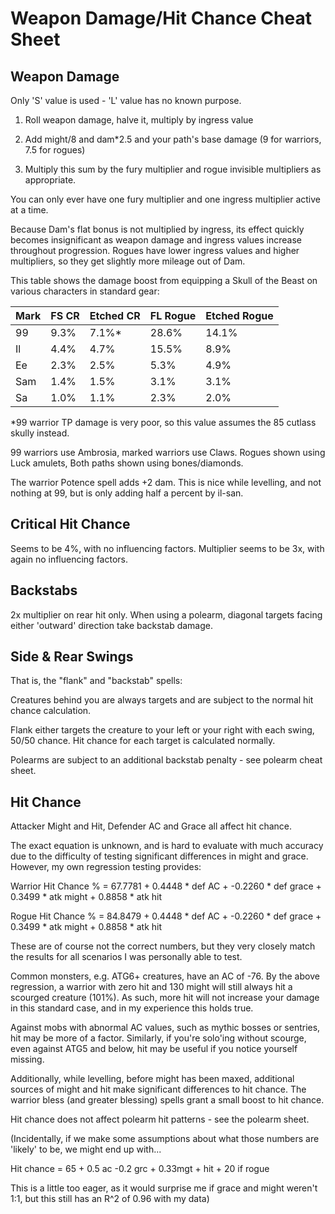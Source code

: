# Weapon Damage/Hit Chance Cheat Sheet

## Weapon Damage

Only 'S' value is used - 'L' value has no known purpose.

1. Roll weapon damage, halve it, multiply by ingress value

2. Add might/8 and dam*2.5 and your path's base damage (9 for warriors, 7.5 for rogues)

3. Multiply this sum by the fury multiplier and rogue invisible multipliers as appropriate.

You can only ever have one fury multiplier and one ingress multiplier active at a time.

Because Dam's flat bonus is not multiplied by ingress, its effect quickly becomes insignificant as weapon damage and ingress values increase throughout progression. Rogues have lower ingress values and higher multipliers, so they get slightly more mileage out of Dam.

This table shows the damage boost from equipping a Skull of the Beast on various characters in standard gear:

| Mark | FS CR | Etched CR | FL Rogue | Etched Rogue |
|------|-------|-----------|----------|--------------|
| 99   | 9.3%  | 7.1%*     | 28.6%    | 14.1%        |
| Il   | 4.4%  | 4.7%      | 15.5%    | 8.9%         |
| Ee   | 2.3%  | 2.5%      | 5.3%     | 4.9%         |
| Sam  | 1.4%  | 1.5%      | 3.1%     | 3.1%         |
| Sa   | 1.0%  | 1.1%      | 2.3%     | 2.0%         |

*99 warrior TP damage is very poor, so this value assumes the 85 cutlass skully instead.

99 warriors use Ambrosia, marked warriors use Claws.
Rogues shown using Luck amulets,
Both paths shown using bones/diamonds.

The warrior Potence spell adds +2 dam. This is nice while levelling, and not nothing at 99, but is only adding half a percent by il-san.

## Critical Hit Chance

Seems to be 4%, with no influencing factors.
Multiplier seems to be 3x, with again no influencing factors.

## Backstabs

2x multiplier on rear hit only.
When using a polearm, diagonal targets facing either 'outward' direction take backstab damage.

## Side & Rear Swings

That is, the "flank" and "backstab" spells:

Creatures behind you are always targets and are subject to the normal hit chance calculation.

Flank either targets the creature to your left or your right with each swing, 50/50 chance. Hit chance for each target is calculated normally.

Polearms are subject to an additional backstab penalty - see polearm cheat sheet.

## Hit Chance

Attacker Might and Hit, Defender AC and Grace all affect hit chance.

The exact equation is unknown, and is hard to evaluate with much accuracy due to the difficulty of testing significant differences in might and grace. However, my own regression testing provides:

Warrior Hit Chance % = 67.7781 + 0.4448 * def AC + -0.2260 * def grace + 0.3499 * atk might + 0.8858 * atk hit

Rogue Hit Chance % = 84.8479 + 0.4448 * def AC + -0.2260 * def grace + 0.3499 * atk might + 0.8858 * atk hit

These are of course not the correct numbers, but they very closely match the results for all scenarios I was personally able to test.

Common monsters, e.g. ATG6+ creatures, have an AC of -76. By the above regression, a warrior with zero hit and 130 might will still always hit a scourged creature (101%). As such, more hit will not increase your damage in this standard case, and in my experience this holds true.

Against mobs with abnormal AC values, such as mythic bosses or sentries, hit may be more of a factor. Similarly, if you're solo'ing without scourge, even against ATG5 and below, hit may be useful if you notice yourself missing.

Additionally, while levelling, before might has been maxed, additional sources of might and hit make significant differences to hit chance. The warrior bless (and greater blessing) spells grant a small boost to hit chance.

Hit chance does not affect polearm hit patterns - see the polearm sheet.

(Incidentally, if we make some assumptions about what those numbers are 'likely' to be, we might end up with...

Hit chance = 65 + 0.5 ac -0.2 grc + 0.33mgt + hit + 20 if rogue

This is a little too eager, as it would surprise me if grace and might weren't 1:1, but this still has an R^2 of 0.96 with my data)